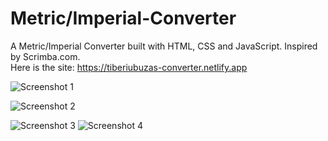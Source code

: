# Metric/Imperial-Converter
A Metric/Imperial Converter  built with HTML, CSS and JavaScript. Inspired by Scrimba.com.
<br>
Here is the site: https://tiberiubuzas-converter.netlify.app

![Screenshot 1](https://user-images.githubusercontent.com/48926984/176979664-3197ec9c-1a2f-4864-ba3c-d012df6a327d.png)

![Screenshot 2](https://user-images.githubusercontent.com/48926984/176979674-0b11ab3e-b35b-435e-a0ba-33abefbed6b9.png)

![Screenshot 3](https://user-images.githubusercontent.com/48926984/176979681-07743b64-eb9e-4b5a-8e34-6da16f35e548.png)
![Screenshot 4](https://user-images.githubusercontent.com/48926984/176979687-23bc7aa5-6746-4bbb-9f02-0fe1ff6d6ac3.png)

